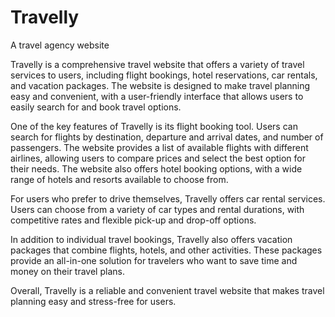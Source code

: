 # Travelly
A travel agency website

Travelly is a comprehensive travel website that offers a variety of travel services to users, including flight bookings, hotel reservations, car rentals, and vacation packages. The website is designed to make travel planning easy and convenient, with a user-friendly interface that allows users to easily search for and book travel options.

One of the key features of Travelly is its flight booking tool. Users can search for flights by destination, departure and arrival dates, and number of passengers. The website provides a list of available flights with different airlines, allowing users to compare prices and select the best option for their needs. The website also offers hotel booking options, with a wide range of hotels and resorts available to choose from.

For users who prefer to drive themselves, Travelly offers car rental services. Users can choose from a variety of car types and rental durations, with competitive rates and flexible pick-up and drop-off options.

In addition to individual travel bookings, Travelly also offers vacation packages that combine flights, hotels, and other activities. These packages provide an all-in-one solution for travelers who want to save time and money on their travel plans.

Overall, Travelly is a reliable and convenient travel website that makes travel planning easy and stress-free for users.
